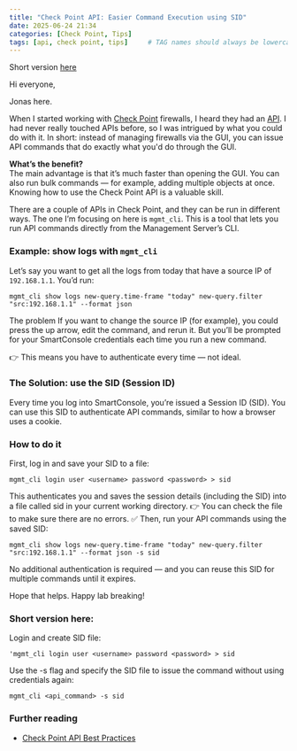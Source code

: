 ```yaml
---
title: "Check Point API: Easier Command Execution using SID"
date: 2025-06-24 21:34
categories: [Check Point, Tips]
tags: [api, check point, tips]     # TAG names should always be lowercase
---
```


Short version [here](#short-version-here)

Hi everyone,

Jonas here.


When I started working with [Check Point](https://www.checkpoint.com/) firewalls, I heard they had an [API](https://sc1.checkpoint.com/documents/latest/APIs/#introduction~v2%20). I had never really touched APIs before, so I was intrigued by what you could do with it. In short: instead of managing firewalls via the GUI, you can issue API commands that do exactly what you'd do through the GUI.

**What’s the benefit?**  
The main advantage is that it’s much faster than opening the GUI. You can also run bulk commands — for example, adding multiple objects at once. Knowing how to use the Check Point API is a valuable skill.

There are a couple of APIs in Check Point, and they can be run in different ways. The one I’m focusing on here is `mgmt_cli`. This is a tool that lets you run API commands directly from the Management Server’s CLI.

### Example: show logs with `mgmt_cli`

Let’s say you want to get all the logs from today that have a source IP of `192.168.1.1`. You’d run:

```
mgmt_cli show logs new-query.time-frame "today" new-query.filter "src:192.168.1.1" --format json
```
The problem
If you want to change the source IP (for example), you could press the up arrow, edit the command, and rerun it. But you’ll be prompted for your SmartConsole credentials each time you run a new command.

👉 This means you have to authenticate every time — not ideal.

### The Solution: use the SID (Session ID)
Every time you log into SmartConsole, you’re issued a Session ID (SID). You can use this SID to authenticate API commands, similar to how a browser uses a cookie.

### How to do it
  First, log in and save your SID to a file:
```
mgmt_cli login user <username> password <password> > sid
```
This authenticates you and saves the session details (including the SID) into a file called sid in your current working directory.
👉 You can check the file to make sure there are no errors.
✅ Then, run your API commands using the saved SID:

```
mgmt_cli show logs new-query.time-frame "today" new-query.filter "src:192.168.1.1" --format json -s sid
```

No additional authentication is required — and you can reuse this SID for multiple commands until it expires.

Hope that helps. Happy lab breaking!


### Short version here:

Login and create SID file:
```
'mgmt_cli login user <username> password <password> > sid
```
Use the -s flag and specify the SID file to issue the command without using credentials again:
```
mgmt_cli <api_command> -s sid
```

### Further reading

- [Check Point API Best Practices](https://sc1.checkpoint.com/documents/latest/APIs/?#tips_best_practices~v2)

